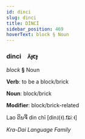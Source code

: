 ```yaml
---
id: dinci
slug: dinci
title: DİNCİ
sidebar_position: 469
hoverText: block § Noun
---
```


### dinci&emsp;<span kind="abugida">ʌ̃ɟꞇɟ</span>

*block* **§** Noun

**Verb**: to be a block/brick

**Noun**: block/brick

**Modifier**: block/brick-related

Lao ດິນຈີ່ din chī [din˩(˧).t͡ɕiː˧]

*Kra-Dai Language Family*